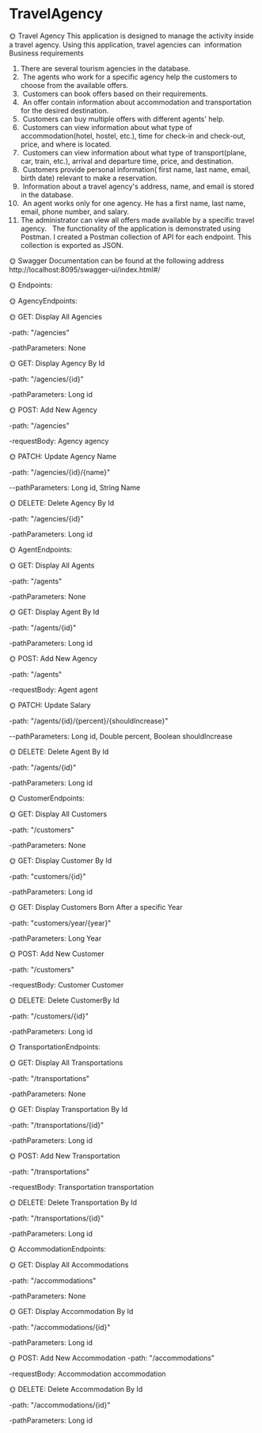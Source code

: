 # TravelAgency
:sun_with_face:  Travel Agency
This application is designed to manage the activity inside a travel agency. Using this application, travel agencies can  information
Business requirements
1.	There are several tourism agencies in the database.
2.	 The agents who work for a specific agency help the customers to choose from the available offers.
3.	 Customers can book offers based on their requirements.
4.	 An offer contain information about accommodation and transportation for the desired destination.
5.	 Customers can buy multiple offers with different agents' help.
6.	 Customers can view information about what type of accommodation(hotel, hostel, etc.), time for check-in and check-out, price, and where is located.
7.	 Customers can view information about what type of transport(plane, car, train, etc.), arrival and departure time, price, and destination.
8.	 Customers provide personal information( first name, last name, email, birth date) relevant to make a reservation.
9.	 Information about a travel agency's address, name, and email is stored in the database.
10.	 An agent works only for one agency. He has a first name, last name, email, phone number, and salary.
11.	The administrator can view all offers made available by a specific travel agency.
 
The functionality of the application is demonstrated using Postman. I created a Postman collection of API for each endpoint. This collection is exported as JSON.

:sun_with_face:  Swagger Documentation can be found at the following address http://localhost:8095/swagger-ui/index.html#/

:sun_with_face:  Endpoints:

 :sun_with_face: AgencyEndpoints:


:sun_with_face: GET: Display All Agencies

-path: "/agencies"

-pathParameters: None


:sun_with_face: GET: Display Agency By Id

-path: "/agencies/{id}"

-pathParameters: Long id


:sun_with_face: POST: Add New Agency

-path: "/agencies"

-requestBody: Agency agency


:sun_with_face: PATCH: Update Agency Name

-path: "/agencies/{id}/{name}"

--pathParameters: Long id, String Name


:sun_with_face: DELETE: Delete Agency By Id

-path: "/agencies/{id}"

-pathParameters: Long id


:sun_with_face: AgentEndpoints:

:sun_with_face: GET: Display All Agents

-path: "/agents"

-pathParameters: None


:sun_with_face: GET: Display Agent By Id

-path: "/agents/{id}"

-pathParameters: Long id


:sun_with_face: POST: Add New Agency

-path: "/agents"

-requestBody: Agent agent


:sun_with_face: PATCH: Update Salary

-path: "/agents/{id}/{percent}/{shouldIncrease}"

--pathParameters: Long id, Double percent, Boolean shouldIncrease


:sun_with_face: DELETE: Delete Agent By Id

-path: "/agents/{id}"

-pathParameters: Long id


:sun_with_face: CustomerEndpoints:

:sun_with_face: GET: Display All Customers

-path: "/customers"

-pathParameters: None

:sun_with_face: GET: Display Customer By Id

-path: "customers/{id}"

-pathParameters: Long id


:sun_with_face: GET: Display Customers Born After a specific Year

-path: "customers/year/{year}"

-pathParameters: Long Year


:sun_with_face: POST: Add New Customer

-path: "/customers"

-requestBody: Customer Customer


:sun_with_face: DELETE: Delete CustomerBy Id

-path: "/customers/{id}"

-pathParameters: Long id


:sun_with_face: TransportationEndpoints:

:sun_with_face: GET: Display All Transportations

-path: "/transportations"

-pathParameters: None


:sun_with_face: GET: Display Transportation By Id

-path: "/transportations/{id}"

-pathParameters: Long id


:sun_with_face: POST: Add New Transportation

-path: "/transportations"

-requestBody: Transportation transportation


:sun_with_face: DELETE: Delete Transportation By Id

-path: "/transportations/{id}"

-pathParameters: Long id


:sun_with_face: AccommodationEndpoints:

:sun_with_face: GET: Display All Accommodations

-path: "/accommodations"

-pathParameters: None

:sun_with_face: GET: Display Accommodation By Id

-path: "/accommodations/{id}"

-pathParameters: Long id


:sun_with_face:  POST: Add New Accommodation
-path: "/accommodations"

-requestBody: Accommodation accommodation


:sun_with_face: DELETE: Delete Accommodation By Id

-path: "/accommodations/{id}"

-pathParameters: Long id
